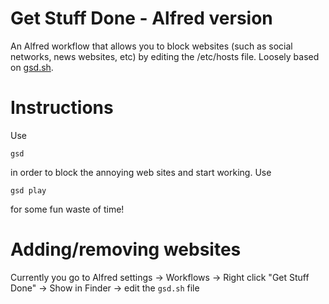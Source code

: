 # Get Stuff Done - Alfred version

An Alfred workflow that allows you to block websites (such as social
networks, news websites, etc) by editing the /etc/hosts file. Loosely
based on [gsd.sh](https://github.com/jcromartie/gsd.sh).

# Instructions

Use

    gsd

in order to block the annoying web sites and start working. Use

    gsd play
    
for some fun waste of time!

# Adding/removing websites

Currently you go to Alfred settings -> Workflows -> Right click "Get Stuff
Done" -> Show in Finder -> edit the `gsd.sh` file


